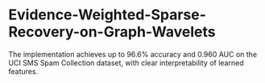 # Evidence-Weighted-Sparse-Recovery-on-Graph-Wavelets
The implementation achieves up to 96.6% accuracy and 0.960 AUC on the UCI SMS Spam Collection dataset, with clear interpretability of learned features.
